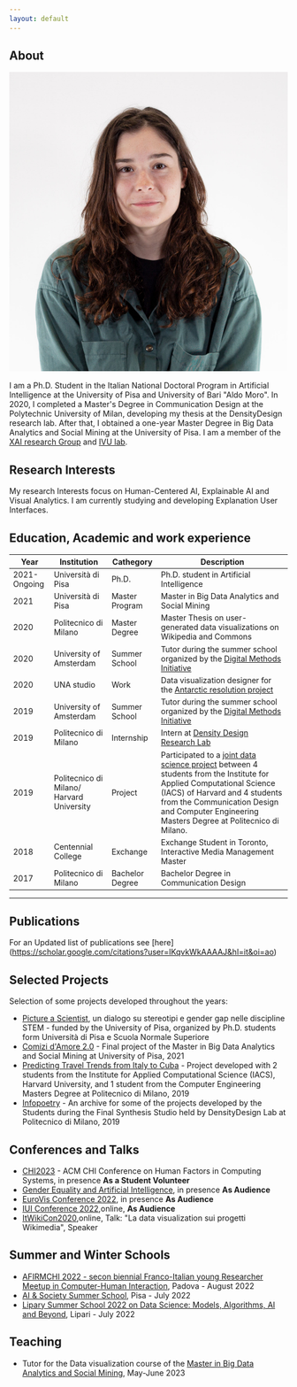 ```yaml
---
layout: default
---
```


## About

<img class="profile-picture" src="foto.jpg">

I am a Ph.D. Student in the Italian National Doctoral Program in Artificial Intelligence at the University of Pisa and University of Bari "Aldo Moro".
In 2020, I completed a Master's Degree in Communication Design at the Polytechnic University of Milan, developing my thesis at the DensityDesign research lab. After that, I obtained a one-year Master Degree in Big Data Analytics and Social Mining at the University of Pisa.
I am a member  of the [XAI research Group](https://xai-project.eu/) and [IVU lab](http://ivu.di.uniba.it/).


## Research Interests

My research Interests focus on Human-Centered AI, Explainable AI and Visual Analytics. 
I am currently studying and developing Explanation User Interfaces.


## Education, Academic and work experience

Year | Institution | Cathegory | Description
-----|-------|--------|-------
2021-Ongoing | Università di Pisa | Ph.D. | Ph.D. student in Artificial Intelligence
2021 | Università di Pisa | Master Program | Master in Big Data Analytics and Social Mining
2020 | Politecnico di Milano | Master Degree | Master Thesis on user-generated data visualizations on Wikipedia and Commons
2020 | University of Amsterdam | Summer School | Tutor during the summer school organized by the [Digital Methods Initiative](https://wiki.digitalmethods.net/Dmi/SummerSchool2020) 
2020 | UNA studio | Work | Data visualization designer for the [Antarctic resolution project](https://www.lars-mueller-publishers.com/antarctic-resolution)
2019 | University of Amsterdam | Summer School | Tutor during the summer school organized by the [Digital Methods Initiative](https://wiki.digitalmethods.net/Dmi/SummerSchool2019)
2019 | Politecnico di Milano | Internship | Intern at [Density Design Research Lab](https://densitydesign.org/)
2019 | Politecnico di Milano/ Harvard University| Project  | Participated to a [joint data science project](http://datashack.deib.polimi.it/) between 4 students from the Institute for Applied Computational Science (IACS) of Harvard and 4 students from the Communication Design and Computer Engineering Masters Degree at Politecnico di Milano.
2018 | Centennial College | Exchange | Exchange Student in Toronto, Interactive Media Management Master
2017 | Politecnico di Milano | Bachelor Degree | Bachelor Degree in Communication Design

---

## Publications

For an Updated list of publications see [here] (https://scholar.google.com/citations?user=IKqvkWkAAAAJ&hl=it&oi=ao)


## Selected Projects

Selection of some projects developed throughout the years:

- [Picture a Scientist](https://aigap.it/), un dialogo su stereotipi e gender gap nelle discipline STEM - funded by the University of Pisa, organized by Ph.D. students form Università di Pisa e Scuola Normale Superiore
- [Comizi d'Amore 2.0](https://masterbigdata.it/sites/default/files/projects/2020-2021/comizi_amore/) - Final project of the Master in Big Data Analytics and Social Mining at University of Pisa, 2021
- [Predicting Travel Trends from Italy to Cuba](https://datashack2019.github.io/alpitour-datashack2019/) - Project developed with 2 students from the Institute for Applied Computational Science (IACS), Harvard University, and 1 student from the Computer Engineering Masters Degree at Politecnico di Milano, 2019
- [Infopoetry](https://infopoetry.densitydesign.org/) - An archive for some of the projects developed by the Students during the Final Synthesis Studio held by DensityDesign Lab at Politecnico di Milano, 2019

## Conferences and Talks
- [CHI2023](https://chi2023.acm.org/) - ACM CHI Conference on Human Factors in Computing Systems, in presence **As a Student Volunteer**
- [Gender Equality and Artificial Intelligence](https://www.genderequalityai.com/), in presence **As Audience**
- [EuroVis Conference 2022](https://www.eurovis.org/), in presence **As Audience**
- [IUI Conference 2022](https://iui.acm.org/2022/),online, **As Audience**
- [ItWikiCon2020](https://2020.itwikicon.org/),online, Talk: "La data visualization sui progetti Wikimedia", Speaker

## Summer and Winter Schools
- [AFIRMCHI 2022 -  secon biennial Franco-Italian young Researcher Meetup in Computer-Human Interaction](https://afirmchi2022.afihm.org/), Padova - August 2022
- [AI & Society Summer School](https://phd-ai-society.di.unipi.it/summer-schools/ph-d-ai-society-summer-school-2022/), Pisa - July 2022
- [Lipary Summer School 2022 on Data Science: Models, Algorithms, AI and Beyond](https://complex22.liparischool.it/), Lipari - July 2022

## Teaching
- Tutor for the Data visualization course of the [Master in Big Data Analytics and Social Mining](https://masterbigdata.it/), May-June 2023
